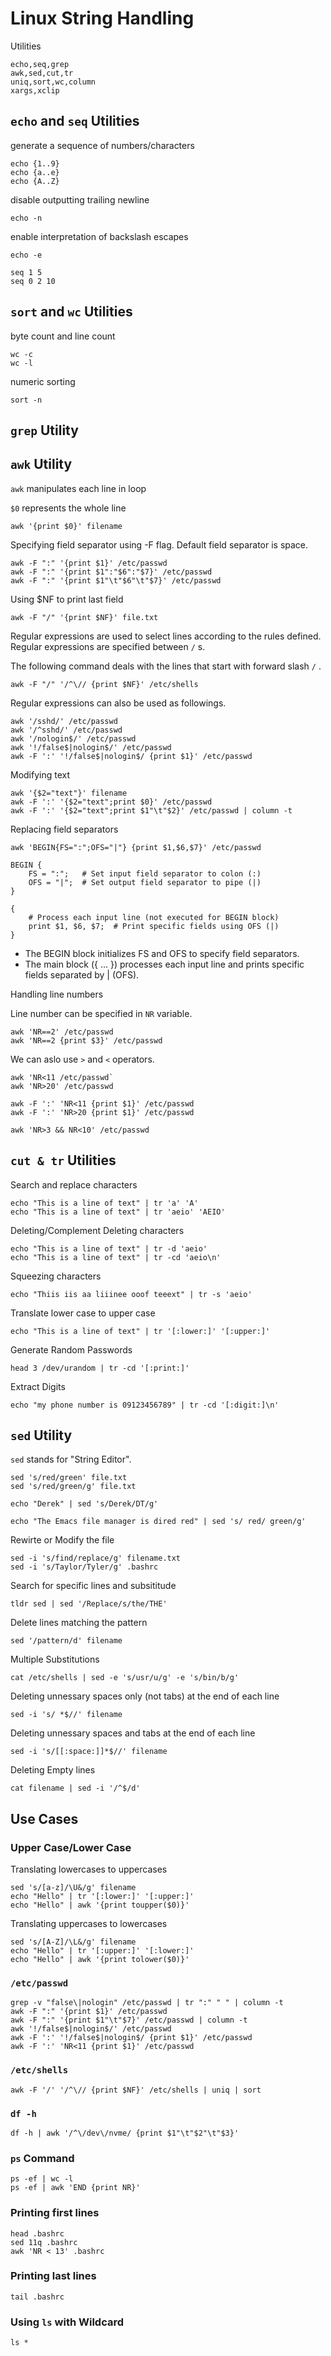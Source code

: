 # Linux String Handling

Utilities
```
echo,seq,grep
awk,sed,cut,tr
uniq,sort,wc,column
xargs,xclip
```

## `echo` and `seq` Utilities

generate a sequence of numbers/characters
```
echo {1..9}
echo {a..e}
echo {A..Z}
```
disable outputting trailing newline
```
echo -n
```
enable interpretation of backslash escapes
```
echo -e
```

```
seq 1 5
seq 0 2 10
```

## `sort` and `wc` Utilities
byte count and line count
```
wc -c
wc -l
```

numeric sorting
```
sort -n
```

## `grep` Utility

## `awk` Utility
`awk` manipulates each line in loop

`$0` represents the whole line
```
awk '{print $0}' filename
```

Specifying field separator using -F flag. Default field separator is space.
```
awk -F ":" '{print $1}' /etc/passwd
awk -F ":" '{print $1":"$6":"$7}' /etc/passwd
awk -F ":" '{print $1"\t"$6"\t"$7}' /etc/passwd
```

Using $NF to print last field
```
awk -F "/" '{print $NF}' file.txt
```

Regular expressions are used to select lines according to the rules defined. Regular expressions are specified between `/` s.

The following command deals with the lines that start with forward slash `/` .
```
awk -F "/" '/^\// {print $NF}' /etc/shells
```

Regular expressions can also be used as followings.
```
awk '/sshd/' /etc/passwd
awk '/^sshd/' /etc/passwd
awk '/nologin$/' /etc/passwd
awk '!/false$|nologin$/' /etc/passwd
awk -F ':' '!/false$|nologin$/ {print $1}' /etc/passwd
```

Modifying text
```
awk '{$2="text"}' filename
awk -F ':' '{$2="text";print $0}' /etc/passwd
awk -F ':' '{$2="text";print $1"\t"$2}' /etc/passwd | column -t
```

Replacing field separators
```
awk 'BEGIN{FS=":";OFS="|"} {print $1,$6,$7}' /etc/passwd
```

```
BEGIN {
    FS = ":";   # Set input field separator to colon (:)
    OFS = "|";  # Set output field separator to pipe (|)
}

{
    # Process each input line (not executed for BEGIN block)
    print $1, $6, $7;  # Print specific fields using OFS (|)
}
```
- The BEGIN block initializes FS and OFS to specify field separators.
- The main block ({ ... }) processes each input line and prints specific fields separated by | (OFS).




Handling line numbers

Line number can be specified in `NR` variable.
```
awk 'NR==2' /etc/passwd
awk 'NR==2 {print $3}' /etc/passwd
```

We can aslo use `>` and `<` operators.
```
awk 'NR<11 /etc/passwd`
awk 'NR>20' /etc/passwd

awk -F ':' 'NR<11 {print $1}' /etc/passwd
awk -F ':' 'NR>20 {print $1}' /etc/passwd

awk 'NR>3 && NR<10' /etc/passwd
```
## `cut & tr` Utilities

Search and replace characters
```
echo "This is a line of text" | tr 'a' 'A'
echo "This is a line of text" | tr 'aeio' 'AEIO'
```

Deleting/Complement Deleting characters
```
echo "This is a line of text" | tr -d 'aeio'
echo "This is a line of text" | tr -cd 'aeio\n'
```

Squeezing characters
```
echo "Thiis iis aa liiinee ooof teeext" | tr -s 'aeio'
```

Translate lower case to upper case
```
echo "This is a line of text" | tr '[:lower:]' '[:upper:]'
```

Generate Random Passwords
```
head 3 /dev/urandom | tr -cd '[:print:]'
```

Extract Digits
```
echo "my phone number is 09123456789" | tr -cd '[:digit:]\n'
```

## `sed` Utility

`sed` stands for "String Editor".
```
sed 's/red/green' file.txt
sed 's/red/green/g' file.txt
```
```
echo "Derek" | sed 's/Derek/DT/g'
```

```
echo "The Emacs file manager is dired red" | sed 's/ red/ green/g' 
```

Rewirte or Modify the file
```
sed -i 's/find/replace/g' filename.txt
sed -i 's/Taylor/Tyler/g' .bashrc
```

Search for specific lines and subsititude
```
tldr sed | sed '/Replace/s/the/THE'
```
Delete lines matching the pattern
```
sed '/pattern/d' filename
```

Multiple Substitutions
```
cat /etc/shells | sed -e 's/usr/u/g' -e 's/bin/b/g'
```

Deleting unnessary spaces only (not tabs) at the end of each line
```
sed -i 's/ *$//' filename
```

Deleting unnessary spaces and tabs at the end of each line
```
sed -i 's/[[:space:]]*$//' filename
```

Deleting Empty lines
```
cat filename | sed -i '/^$/d'
```

## Use Cases
### Upper Case/Lower Case
Translating lowercases to uppercases
```
sed 's/[a-z]/\U&/g' filename
echo "Hello" | tr '[:lower:]' '[:upper:]'
echo "Hello" | awk '{print toupper($0)}'
```
Translating uppercases to lowercases
```
sed 's/[A-Z]/\L&/g' filename
echo "Hello" | tr '[:upper:]' '[:lower:]'
echo "Hello" | awk '{print tolower($0)}'
```

### `/etc/passwd`
```
grep -v "false\|nologin" /etc/passwd | tr ":" " " | column -t
awk -F ":" '{print $1}' /etc/passwd
awk -F ":" '{print $1"\t"$7}' /etc/passwd | column -t
awk '!/false$|nologin$/' /etc/passwd
awk -F ':' '!/false$|nologin$/ {print $1}' /etc/passwd
awk -F ':' 'NR<11 {print $1}' /etc/passwd
```

### `/etc/shells`
```
awk -F '/' '/^\// {print $NF}' /etc/shells | uniq | sort
```

### `df -h`
```
df -h | awk '/^\/dev\/nvme/ {print $1"\t"$2"\t"$3}'
```

### `ps` Command

```
ps -ef | wc -l
ps -ef | awk 'END {print NR}'
```

### Printing first lines 
```
head .bashrc
sed 11q .bashrc
awk 'NR < 13' .bashrc
```
### Printing last lines
```
tail .bashrc 
```
### Using `ls` with Wildcard
```
ls *
```


